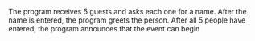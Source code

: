 The program receives 5 guests and asks each one for a name. After the name is entered, the program greets the person. After all 5 people have entered, the program announces that the event can begin
